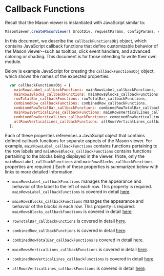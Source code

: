 # Callback Functions

Recall that the Mason viewer is instantiated with JavaScript similar to:

```javascript
MasonViewer.createMasonViewer( $rootDiv, requestParams, configParams, callbackFunctionsObj );
```
In this document, we describe the `callbackFunctionsObj` object, which contains JavaScript callback functions that define customizable behavior of the Mason viewer--such as tooltips, click event handlers, and advanced coloring or shading. This document is for those intending to write their own module.

Below is example JavaScript for creating the `callbackFunctionsObj` object, which shows the names of the expected properties.
```javascript
  var callbackFunctionsObj = {
    mainRowsLabel_callbackFunctions: mainRowsLabel_callbackFunctions,
    mainRowsBlocks_callbackFunctions: mainRowsBlocks_callbackFunctions,
    rowTotalBar_callbackFunctions: rowTotalBar_callbackFunctions,
    combinedRow_callbackFunctions: combinedRow_callbackFunctions,
    combinedRowTotalBar_callbackFunctions: combinedRowTotalBar_callbackFunctions,
    mainRowsVerticalLines_callbackFunctions: mainRowsVerticalLines_callbackFunctions,
    combinedRowVerticalLines_callbackFunctions: combinedRowVerticalLines_callbackFunctions,
    allRowsVerticalLines_callbackFunctions: allRowsVerticalLines_callbackFunctions
  };
  ```

Each of these properties references a JavaScript object that contains defined callback functions for separate aspects of the Mason viewer. For example, `mainRowsLabel_callbackFunctions` contains functions pertaining to the row labels and `mainRowsBlocks_callbackFunctions` contains functions pertaining to the blocks being displayed in the viewer. (Note, only the `mainRowsLabel_callbackFunctions` and `mainRowsBlocks_callbackFunctions` properties are required.) Each of these properties is summarized below with links to more detailed information:

- `mainRowsLabel_callbackFunctions` manages the appearance and behavior of the label to the left of each row. This property is required. `mainRowsLabel_callbackFunctions` is covered in detail <a href="callbacks/mainRowsLabel_callbackFunctions.md">here</a>.

- `mainRowsBlocks_callbackFunctions` manages the appearance and behavior of the blocks in each row. This property is required. `mainRowsBlocks_callbackFunctions` is covered in detail <a href="callbacks/mainRowsBlocks_callbackFunctions.md">here</a>.

- `rowTotalBar_callbackFunctions` is covered in detail <a href="callbacks/rowTotalBar_callbackFunctions.md">here</a>.

- `combinedRow_callbackFunctions` is covered in detail <a href="callbacks/combinedRow_callbackFunctions.md">here</a>.

- `combinedRowTotalBar_callbackFunctions` is covered in detail <a href="callbacks/combinedRowTotalBar_callbackFunctions.md">here</a>.

- `mainRowsVerticalLines_callbackFunctions` is covered in detail <a href="callbacks/mainRowsVerticalLines_callbackFunctions.md">here</a>.

- `combinedRowVerticalLines_callbackFunctions` is covered in detail <a href="callbacks/combinedRowVerticalLines_callbackFunctions.md">here</a>.

- `allRowsVerticalLines_callbackFunctions` is covered in detail <a href="callbacks/allRowsVerticalLines_callbackFunctions.md">here</a>.


